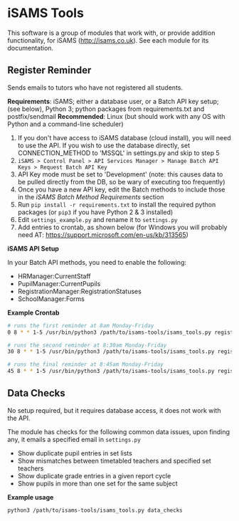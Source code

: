 iSAMS Tools
===========

This software is a group of modules that work with, or provide addition functionality, for iSAMS (http://isams.co.uk). See each module for its documentation.

Register Reminder
-----------------

Sends emails to tutors who have not registered all students.

**Requirements**: iSAMS; either a database user, or a Batch API key setup; (see below), Python 3; python packages from requirements.txt and postfix/sendmail
**Recommended**: Linux (but should work with any OS with Python and a command-line scheduler)

1. If you don't have access to iSAMS database (cloud install), you will need to use the API. If you wish to use the database directly, set CONNECTION_METHOD to 'MSSQL' in settings.py and skip to step 5
1. `iSAMS > Control Panel > API Services Manager > Manage Batch API Keys > Request Batch API Key`
1. API Key mode must be set to 'Development' (note: this causes data to be pulled directly from the DB, so be wary of executing too frequently)
1. Once you have a new API key, edit the Batch methods to include those in the *iSAMS Batch Method Requirements* section
1. Run `pip install -r requirements.txt` to install the required python packages (or `pip3` if you have Python 2 & 3 installed)
1. Edit `settings_example.py` and rename it to `settings.py`
1. Add entries to crontab, as shown below (for Windows you will probably need AT: https://support.microsoft.com/en-us/kb/313565)

**iSAMS API Setup**

In your Batch API methods, you need to enable the following:

* HRManager:CurrentStaff
* PupilManager:CurrentPupils
* RegistrationManager:RegistrationStatuses
* SchoolManager:Forms

**Example Crontab**

```bash
# runs the first reminder at 8am Monday-Friday
0 8 * * 1-5 /usr/bin/python3 /path/to/isams-tools/isams_tools.py register_reminder --args 1 >/dev/null 2>&1 

# runs the second reminder at 8:30am Monday-Friday
30 8 * * 1-5 /usr/bin/python3 /path/to/isams-tools/isams_tools.py register_reminder --args 2 >/dev/null 2>&1 

# runs the final reminder at 8:45am Monday-Friday
45 8 * * 1-5 /usr/bin/python3 /path/to/isams-tools/isams_tools.py register_reminder --args 3 >/dev/null 2>&1
```

Data Checks
-----------
No setup required, but it requires database access, it does not work with the API.

The module has checks for the following common data issues, upon finding any, it emails a specified email in `settings.py`
* Show duplicate pupil entries in set lists 
* Show mismatches between timetabled teachers and specified set teachers
* Show duplicate grade entries in a given report cycle
* Show pupils in more than one set for the same subject

**Example usage**

`python3 /path/to/isams-tools/isams_tools.py data_checks`
